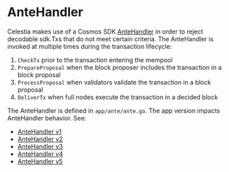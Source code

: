 # AnteHandler

Celestia makes use of a Cosmos SDK [AnteHandler](https://github.com/cosmos/cosmos-sdk/blob/v0.46.15/x/auth/spec/03_antehandlers.md) in order to reject decodable sdk.Txs that do not meet certain criteria. The AnteHandler is invoked at multiple times during the transaction lifecycle:

1. `CheckTx` prior to the transaction entering the mempool
1. `PrepareProposal` when the block proposer includes the transaction in a block proposal
1. `ProcessProposal` when validators validate the transaction in a block proposal
1. `DeliverTx` when full nodes execute the transaction in a decided block

The AnteHandler is defined in `app/ante/ante.go`. The app version impacts AnteHandler behavior. See:

- [AnteHandler v1](./ante_handler_v1.md)
- [AnteHandler v2](./ante_handler_v2.md)
- [AnteHandler v3](./ante_handler_v3.md)
- [AnteHandler v4](./ante_handler_v4.md)
- [AnteHandler v5](./ante_handler_v5.md)
